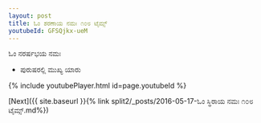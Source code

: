 ```yaml
---
layout: post
title: ಓಂ ಶರಣಾಯ ನಮಃ ೧೦೮ ಟೈಮ್ಸ್
youtubeId: GFSQjkx-ueM
---
```

 
 
 ಓಂ ನರರ್ಷಭಯ ನಮಃ  
 
 -  ಪುರುಷರಲ್ಲಿ ಮುಖ್ಯ ಯಾರು 
 
  
 
  
 
 
 
 
 
 


{% include youtubePlayer.html id=page.youtubeId %}
 
[Next]({{ site.baseurl }}{% link  split2/_posts/2016-05-17-ಓಂ ಸ್ಥಿರಾಯ ನಮಃ ೧೦೮ ಟೈಮ್ಸ್.md%})
 
